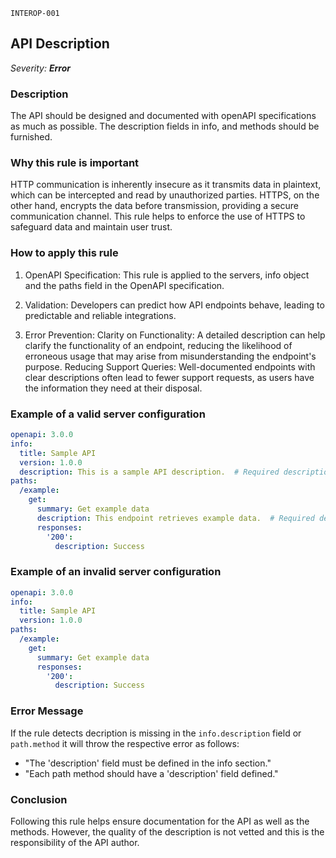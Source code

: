 `INTEROP-001`

## API Description

_Severity: **Error**_

### Description

The API should be designed and documented with openAPI specifications as much as possible. The description fields in info, and methods should be furnished.

### Why this rule is important

HTTP communication is inherently insecure as it transmits data in plaintext, which can be intercepted and read by unauthorized parties. HTTPS, on the other hand, encrypts the data before transmission, providing a secure communication channel. This rule helps to enforce the use of HTTPS to safeguard data and maintain user trust.

### How to apply this rule

1. OpenAPI Specification:
   This rule is applied to the servers, info object and the paths field in the OpenAPI specification.

2. Validation:
   Developers can predict how API endpoints behave, leading to predictable and reliable integrations.

3. Error Prevention:
   Clarity on Functionality: A detailed description can help clarify the functionality of an endpoint, reducing the likelihood of erroneous usage that may arise from misunderstanding the endpoint's purpose.
   Reducing Support Queries: Well-documented endpoints with clear descriptions often lead to fewer support requests, as users have the information they need at their disposal.


### Example of a valid server configuration

```yaml
openapi: 3.0.0
info:
  title: Sample API
  version: 1.0.0
  description: This is a sample API description.  # Required description
paths:
  /example:
    get:
      summary: Get example data
      description: This endpoint retrieves example data.  # Required description
      responses:
        '200':
          description: Success
```

### Example of an invalid server configuration

```yaml
openapi: 3.0.0
info:
  title: Sample API
  version: 1.0.0
paths:
  /example:
    get:
      summary: Get example data
      responses:
        '200':
          description: Success
```

### Error Message

If the rule detects decription is missing in the `info.description` field or `path.method` it will throw the respective error as follows:

- "The 'description' field must be defined in the info section."
- "Each path method should have a 'description' field defined."

### Conclusion

Following this rule helps ensure documentation for the API as well as the methods. However, the quality of the description is not vetted and this is the responsibility of the API author.
